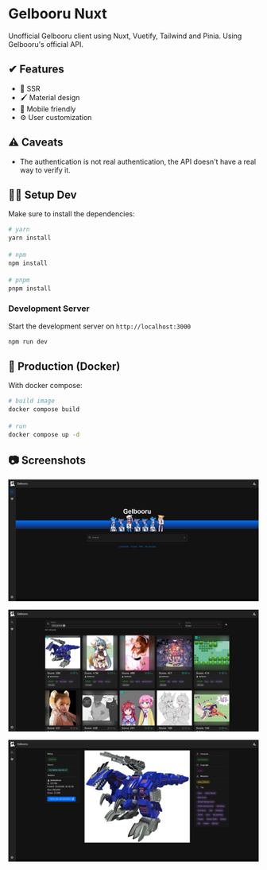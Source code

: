 # Gelbooru Nuxt
Unofficial Gelbooru client using Nuxt, Vuetify, Tailwind and Pinia. Using Gelbooru's official API.

## ✔ Features
- 🚀 SSR
- 🖌 Material design
- 📱 Mobile friendly
- ⚙ User customization

## ⚠ Caveats
- The authentication is not real authentication, the API doesn't have a real way to verify it.

## 👩‍💻 Setup Dev

Make sure to install the dependencies:

```bash
# yarn
yarn install

# npm
npm install

# pnpm
pnpm install
```

### Development Server

Start the development server on `http://localhost:3000`

```bash
npm run dev
```

## 🚀 Production (Docker)

With docker compose:
```bash
# build image
docker compose build

# run
docker compose up -d
```

## 📷 Screenshots
![Home page](screenshots-readme/ScreenshotA.png)

![Search results page](screenshots-readme/ScreenshotB.png)

![Post details](screenshots-readme/ScreenshotC.png)